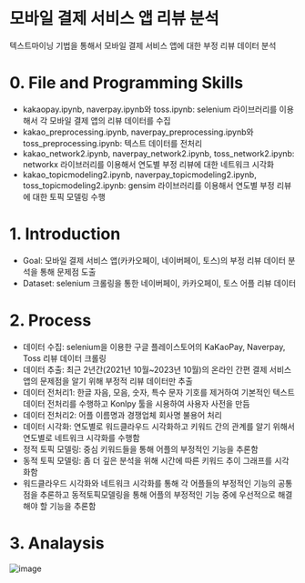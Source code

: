 # 모바일 결제 서비스 앱 리뷰 분석
텍스트마이닝 기법을 통해서 모바일 결제 서비스 앱에 대한 부정 리뷰 데이터 분석
# 0. File and Programming Skills
- kakaopay.ipynb, naverpay.ipynb와 toss.ipynb: selenium 라이브러리를 이용해서 각 모바일 결제 앱의 리뷰 데이터를 수집
- kakao_preprocessing.ipynb, naverpay_preprocessing.ipynb와 toss_preprocessing.ipynb: 텍스트 데이터를 전처리
- kakao_network2.ipynb, naverpay_network2.ipynb, toss_network2.ipynb: networkx 라이브러리를 이용해서 연도별 부정 리뷰에 대한 네트워크 시각화
- kakao_topicmodeling2.ipynb, naverpay_topicmodeling2.ipynb, toss_topicmodeling2.ipynb: gensim 라이브러리를 이용해서 연도별 부정 리뷰에 대한 토픽 모델링 수행

# 1. Introduction
- Goal: 모바일 결제 서비스 앱(카카오페이, 네이버페이, 토스)의 부정 리뷰 데이터 분석을 통해 문제점 도출
- Dataset: selenium 크롤링을 통한 네이버페이, 카카오페이, 토스 어플 리뷰 데이터

# 2. Process
- 데이터 수집: selenium을 이용한 구글 플레이스토어의 KaKaoPay, Naverpay, Toss 리뷰 데이터 크롤링
- 데이터 추출: 최근 2년간(2021년 10월~2023년 10월)의 온라인 간편 결제 서비스 앱의 문제점을 알기 위해 부정적 리뷰 데이터만 추출
- 데이터 전처리1: 한글 자음, 모음, 숫자, 특수 문자 기호를 제거하여 기본적인 텍스트 데이터 전처리를 수행하고 Konlpy 툴을 시용하여 사용자 사전을 만듬
- 데이터 전처리2: 어플 이름명과 경쟁업체 회사명 불용어 처리
- 데이터 시각화: 연도별로 워드클라우드 시각화하고 키워드 간의 관계를 알기 위해서 연도별로 네트워크 시각화를 수행함
- 정적 토픽 모델링: 중심 키워드들을 통해 어플의 부정적인 기능을 추론함
- 동적 토픽 모델링: 좀 더 깊은 분석을 위해 시간에 따른 키워드 추이 그래프를 시각화함
- 워드클라우드 시각화와 네트워크 시각화를 통해 각 어플들의 부정적인 기능의 공통점을 추론하고 동적토픽모델링을 통해 어플의 부정적인 기능 중에 우선적으로 해결해야 할 기능을 추론함

# 3. Analaysis

![image](https://github.com/heojunbong2/portfolio/assets/168062535/cd210767-21ed-4f72-bcfe-d32080afd3c8)
